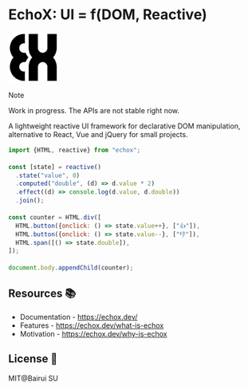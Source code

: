 # EchoX: UI = f(DOM, Reactive)

<img src="./docs/public/logo.png" width="100"/>

> [!NOTE]
> Work in progress. The APIs are not stable right now.

A lightweight reactive UI framework for declarative DOM manipulation, alternative to React, Vue and jQuery for small projects.

```js
import {HTML, reactive} from "echox";

const [state] = reactive()
  .state("value", 0)
  .computed("double", (d) => d.value * 2)
  .effect((d) => console.log(d.value, d.double))
  .join();

const counter = HTML.div([
  HTML.button({onclick: () => state.value++}, ["👍"]),
  HTML.button({onclick: () => state.value--}, ["👎"]),
  HTML.span([() => state.double]),
]);

document.body.appendChild(counter);
```

## Resources 📚

- Documentation - https://echox.dev/
- Features - https://echox.dev/what-is-echox
- Motivation - https://echox.dev/why-is-echox

## License 📄

MIT@Bairui SU
